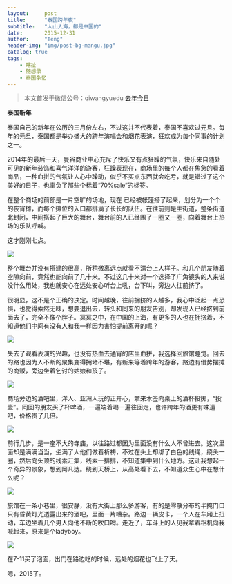 ```yaml
---
layout:     post
title:      "泰国跨年夜"
subtitle:   "人山人海，都是中国的"
date:       2015-12-31
author:     "Teng"
header-img: "img/post-bg-mangu.jpg"
catalog: true
tags:
    - 瞎扯
    - 随想录
    - 泰国杂忆
---
```


> 本文首发于微信公号：qiwangyuedu  [去年今日](http://mp.weixin.qq.com/s?__biz=MjM5MDI1OTI0Mg==&mid=401590438&idx=1&sn=7a5d72b6f0eb6f12a3c1a242ff88dc22#rd)

**泰国新年**

泰国自己的新年在公历的三月份左右，不过这并不代表着，泰国不喜欢过元旦。每年的元旦，泰国都是举办盛大的跨年演唱会和烟花表演，狂欢成为每个同事的计划之一。

2014年的最后一天，曼谷商业中心充斥了快乐又有点狂躁的气氛，快乐来自随处可见的新年装饰和喜气洋洋的游客，狂躁表现在，商场里的每个人都在焦急的看着商品，一种血拼的气氛让人心中躁动，似乎不买点东西就会吃亏，就是错过了这个美好的日子，也辜负了那些个标着“70%sale“的标签。

在整个商场的前部是一片空旷的场地，现在 已经被帐篷搭了起来，划分为一个个的夜宵摊，而每个摊位的入口都排满了长长的队伍。在往前则是主街道，整条街道北封闭，中间搭起了巨大的舞台，舞台前的人已经围了一圈又一圈，向着舞台上热场的乐队呼喊。

这才刚刚七点。

![](http://7xtgob.com2.z0.glb.clouddn.com/1.png)

整个舞台并没有搭建的很高，所稍微离远点就看不清台上人样子。和几个朋友随着空隙向前，竟然也能向前了几十米。不过这几十米对一个选择了广角镜头的人来说没什么用处，我也就安心在远处安心听台上吼，台下叫，旁边人往前挤了。

很明显，这不是个正确的决定。时间越晚，往前拥挤的人越多，我心中泛起一点恐惧，也觉得索然无味，想要退出去，转头和同来的朋友告别，却发现人已经挤到前面去了，完全不像个胖子。冥冥之中，在中国的上海，有更多的人也在拥挤着，不知道他们中间有没有人和我一样因为害怕提前离开的呢？


![](http://7xtgob.com2.z0.glb.clouddn.com/2.png)

失去了观看表演的兴趣，也没有热血去通宵的店里血拼，我选择回旅馆睡觉。回去的路也因为人不断的聚集变得拥堵不堪，有新来等着跨年的游客，路边有借势摆摊的商贩，旁边坐着乞讨的姑娘和孩子。

![](http://7xtgob.com2.z0.glb.clouddn.com/3.png)

商场旁边的酒吧里，洋人、亚洲人玩的正开心，拿来木签向桌上的酒杯投掷，“投壶”。同回的朋友买了杯啤酒，一遍端着喝一遍往回走，也许跨年的酒更有味道吧，价格贵了几倍。

![](http://7xtgob.com2.z0.glb.clouddn.com/4.png)

前行几步，是一座不大的寺庙，以往路过都因为里面没有什么人不曾进去。这次里面却是满满当当，坐满了人他们做着祈祷，不过在头上却绑了白色的线绳，绕头一圈，然后向头顶的线索汇集，线索一排排，不知道集中到什么地方。这让我想起一个奇异的景象，想到阿凡达。绕到天桥上，从高处看下去，不知道众生心中在想什么呢？

![](http://7xtgob.com2.z0.glb.clouddn.com/5.png)

旅馆在一条小巷里，很安静，没有大街上那么多游客，有的是零散分布的半掩门口只有昏黄灯光透露出来的酒吧，里面一片嘈杂。路边一辆皮卡，一个人在车厢上扭动，车边坐着几个男人向他不断的吹口哨。走近了，车斗上的人见我拿着相机向我喊起来，原来是个ladyboy。

![](http://7xtgob.com2.z0.glb.clouddn.com/6.png)

在7-11买了泡面，出门在路边吃的时候，远处的烟花也飞上了天。

嗯，2015了。
